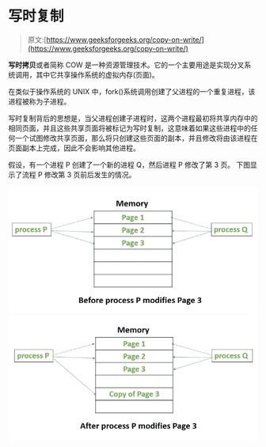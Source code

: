 # 写时复制

> 原文:[https://www.geeksforgeeks.org/copy-on-write/](https://www.geeksforgeeks.org/copy-on-write/)

**写时拷贝**或者简称 COW 是一种资源管理技术。它的一个主要用途是实现分叉系统调用，其中它共享操作系统的虚拟内存(页面)。

在类似于操作系统的 UNIX 中，fork()系统调用创建了父进程的一个重复进程，该进程被称为子进程。

写时复制背后的思想是，当父进程创建子进程时，这两个进程最初将共享内存中的相同页面，并且这些共享页面将被标记为写时复制，这意味着如果这些进程中的任何一个试图修改共享页面，那么将只创建这些页面的副本，并且修改将由该进程在页面副本上完成，因此不会影响其他进程。

假设，有一个进程 P 创建了一个新的进程 Q，然后进程 P 修改了第 3 页。
下图显示了流程 P 修改第 3 页前后发生的情况。

![](img/e5029fff3e402a8800cb7c6faf29a509.png)
![](img/b00fe9c3fd566f32729608fa0bc4e2b6.png)